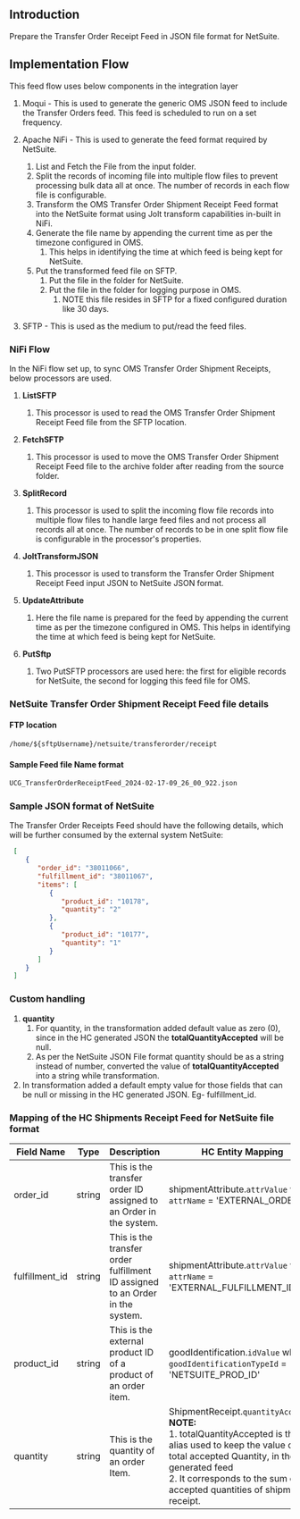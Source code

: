## Introduction

Prepare the Transfer Order Receipt Feed in JSON file format for NetSuite.

## Implementation Flow

This feed flow uses below components in the integration layer
1. Moqui - This is used to generate the generic OMS JSON feed to include the Transfer Orders feed.
   This feed is scheduled to run on a set frequency.

2. Apache NiFi - This is used to generate the feed format required by NetSuite.
    1. List and Fetch the File from the input folder.
    2. Split the records of incoming file into multiple flow files to prevent processing bulk data all at once.
       The number of records in each flow file is configurable.
    3. Transform the OMS Transfer Order Shipment Receipt Feed format into the NetSuite format using Jolt
       transform capabilities in-built in NiFi.
    4. Generate the file name by appending the current time as per the timezone configured in OMS.
        1. This helps in identifying the time at which feed is being kept for NetSuite.
    5. Put the transformed feed file on SFTP.
        1. Put the file in the folder for NetSuite.
        2. Put the file in the folder for logging purpose in OMS.
            1. NOTE this file resides in SFTP for a fixed configured duration like 30 days.

3. SFTP - This is used as the medium to put/read the feed files.

### NiFi Flow

In the NiFi flow set up, to sync OMS Transfer Order Shipment Receipts, below processors are used.

1. **ListSFTP**
    1. This processor is used to read the OMS Transfer Order Shipment Receipt Feed file from the SFTP location.

2. **FetchSFTP**
    1. This processor is used to move the OMS Transfer Order Shipment Receipt Feed file to the archive folder after reading from the source folder.

3. **SplitRecord**
    1. This processor is used to split the incoming flow file records into multiple flow files to handle large feed files and not process all records
       all at once. The number of records to be in one split flow file is configurable in the processor's properties.

4. **JoltTransformJSON**
    1. This processor is used to transform the Transfer Order Shipment Receipt Feed input JSON to NetSuite JSON format.

5. **UpdateAttribute**
    1. Here the file name is prepared for the feed by appending the current time as per the timezone configured in OMS.
       This helps in identifying the time at which feed is being kept for NetSuite.

6. **PutSftp**
    1. Two PutSFTP processors are used here: the first for eligible records for NetSuite, the second for logging this feed file for OMS.

### NetSuite Transfer Order Shipment Receipt Feed file details

#### FTP location

```dtd
/home/${sftpUsername}/netsuite/transferorder/receipt
```

#### Sample Feed file Name format

```dtd
UCG_TransferOrderReceiptFeed_2024-02-17-09_26_00_922.json
```

### Sample JSON format of NetSuite

The Transfer Order Receipts Feed should have the following details, which will be further consumed by the external system NetSuite:

   ```json
    [
       {
          "order_id": "38011066",
          "fulfillment_id": "38011067",
          "items": [
             {
                "product_id": "10178",
                "quantity": "2"
             },
             {
                "product_id": "10177",
                "quantity": "1"
             }
          ]
       }
    ]
   ```

### Custom handling
1. **quantity**
    1. For quantity, in the transformation added default value as zero (0), since in the HC generated JSON the **totalQuantityAccepted** will be null.
    2. As per the NetSuite JSON File format quantity should be as a string instead of number, converted the value of **totalQuantityAccepted** into a string while transformation.
2. In transformation added a default empty value for those fields that can be null or missing in the HC generated JSON. Eg- fulfillment_id.

### Mapping of the HC Shipments Receipt Feed for NetSuite file format

| Field Name | Type | Description                                                                   | <span dir="">HC Entity Mapping</span>                                                                                                                                                                                                                   |
|------------|------|-------------------------------------------------------------------------------|---------------------------------------------------------------------------------------------------------------------------------------------------------------------------------------------------------------------------------------------------------|
| order_id   | string | This is the transfer order ID assigned to an Order in the system.             | shipmentAttribute.`attrValue` when `attrName` =  'EXTERNAL_ORDER_ID'                                                                                                                                                                                    |
| fulfillment_id    | string | This is the transfer order fulfillment ID assigned to an Order in the system. | shipmentAttribute.`attrValue` when `attrName` =  'EXTERNAL_FULFILLMENT_ID'                                                                                                                                                                              |
| product_id | string | This is the external product ID of a product of an order item.                | goodIdentification.`idValue` when `goodIdentificationTypeId` = 'NETSUITE_PROD_ID'                                                                                                                                                                       |
| quantity   | string | This is the quantity of an order Item.                                        | ShipmentReceipt.`quantityAccepted` <br>**NOTE:** <br>1. totalQuantityAccepted is the alias used to keep the value of total accepted Quantity, in the HC generated feed <br>2. It corresponds to the sum of the accepted quantities of shipment receipt. |